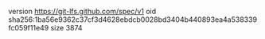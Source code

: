 version https://git-lfs.github.com/spec/v1
oid sha256:1ba56e9362c37cf3d4628ebdcb0028bd3404b440893ea4a538339fc059f11e49
size 3874
